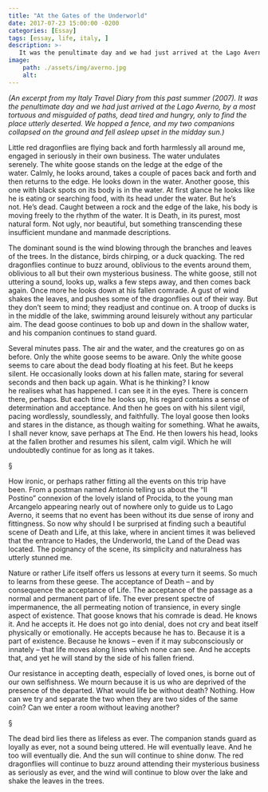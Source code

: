 ```yaml
---
title: "At the Gates of the Underworld"
date: 2017-07-23 15:00:00 -0200
categories: [Essay]
tags: [essay, life, italy, ] 
description: >-
   It was the penultimate day and we had just arrived at the Lago Averno, by a most tortuous and misguided of paths, dead tired and hungry, only to find the place utterly deserted.
image: 
    path: ./assets/img/averno.jpg
    alt: 
---
```

*(An excerpt from my Italy Travel Diary from this past summer (2007). It was the penultimate day and we had just arrived at the Lago Averno, by a most tortuous and misguided of paths, dead tired and hungry, only to find the place utterly deserted. We hopped a fence, and my two companions collapsed on the ground and fell asleep upset in the midday sun.)* 

Little red dragonflies are flying back and forth harmlessly all around me, engaged in seriously in their own business. The water undulates serenely. The white goose stands on the ledge at the edge of the water. Calmly, he looks around, takes a couple of paces back and forth and then returns to the edge. He looks down in the water. Another goose, this one with black spots on its body is in the water. At first glance he looks like he is eating or searching food, with its head under the water. But he’s not. He’s dead. Caught between a rock and the edge of the lake, his body is moving freely to the rhythm of the water. It is Death, in its purest, most natural form. Not ugly, nor beautiful, but something transcending these insufficient mundane and manmade descriptions. 

The dominant sound is the wind blowing through the branches and leaves of the trees. In the distance, birds chirping, or a duck quacking. The red dragonflies continue to buzz around, oblivious to the events around them, oblivious to all but their own mysterious business. The white goose, still not uttering a sound, looks up, walks a few steps away, and then comes back again. Once more he looks down at his fallen comrade. A gust of wind shakes the leaves, and pushes some of the dragonflies out of their way. But they don’t seem to mind; they readjust and continue on. A troop of ducks is in the middle of the lake, swimming around leisurely without any particular aim. The dead goose continues to bob up and down in the shallow water, and his companion continues to stand guard. 

Several minutes pass. The air and the water, and the creatures go on as before. Only the white goose seems to be aware. Only the white goose seems to care about the dead body floating at his feet. But he keeps silent. He occasionally looks down at his fallen mate, staring for several seconds and then back up again. What is he thinking? I know he realises what has happened. I can see it in the eyes. There is concern there, perhaps. But each time he looks up, his regard contains a sense of determination and acceptance. And then he goes on with his silent vigil, pacing wordlessly, soundlessly, and faithfully. The loyal goose then looks and stares in the distance, as though waiting for something. What he awaits, I shall never know, save perhaps at The End. He then lowers his head, looks at the fallen brother and resumes his silent, calm vigil. Which he will undoubtedly continue for as long as it takes. 

§ 

How ironic, or perhaps rather fitting all the events on this trip have been. From a postman named Antonio telling us about the “Il Postino” connexion of the lovely island of Procida, to the young man Arcangelo appearing nearly out of nowhere only to guide us to Lago Averno, it seems that no event has been without its due sense of irony and fittingness. So now why should I be surprised at finding such a beautiful scene of Death and Life, at this lake, where in ancient times it was believed that the entrance to Hades, the Underworld, the Land of the Dead was located. The poignancy of the scene, its simplicity and naturalness has utterly stunned me. 

Nature or rather Life itself offers us lessons at every turn it seems. So much to learns from these geese. The acceptance of Death – and by consequence the acceptance of Life. The acceptance of the passage as a normal and permanent part of life. The ever present spectre of impermanence, the all permeating notion of transience, in every single aspect of existence. That goose knows that his comrade is dead. He knows it. And he accepts it. He does not go into denial, does not cry and beat itself physically or emotionally. He accepts because he has to. Because it is a part of existence. Because he knows – even if it may subconsciously or innately – that life moves along lines which none can see. And he accepts that, and yet he will stand by the side of his fallen friend. 

Our resistance in accepting death, especially of loved ones, is borne out of our own selfishness. We mourn because it is us who are deprived of the presence of the departed. What would life be without death? Nothing. How can we try and separate the two when they are two sides of the same coin? Can we enter a room without leaving another? 

§

The dead bird lies there as lifeless as ever. The companion stands guard as loyally as ever, not a sound being uttered. He will eventually leave. And he too will eventually die. And the sun will continue to shine donw. The red dragonflies will continue to buzz around attending their mysterious business as seriously as ever, and the wind will continue to blow over the lake and shake the leaves in the trees. 



